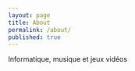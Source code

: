 ```yaml
---
layout: page
title: About
permalink: /about/
published: true
---
```


Informatique, musique et jeux vidéos


